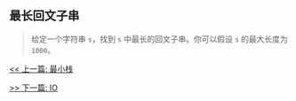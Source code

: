 ## 最长回文子串

> 给定一个字符串 `s`，找到 `s` 中最长的回文子串。你可以假设 `s` 的最大长度为 `1000`。


[<< 上一篇: 最小栈](1-数据结构与算法/最小栈.md)

[>> 下一篇: IO](2-Java基础/IO.md)
